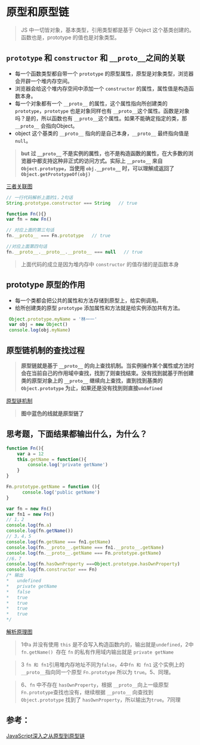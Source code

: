 # 原型和原型链
> JS 中一切皆对象，基本类型，引用类型都是基于 Object 这个基类创建的。函数也是，prototype 的值也是对象类型。

## `prototype` 和 `constructor` 和 `__proto__`之间的关联
* 每一个函数类型都自带一个 `prototype` 的原型属性，原型是对象类型，浏览器会开辟一个堆内存空间。
* 浏览器会给这个堆内存空间中添加一个 `constructor` 的属性，属性值是构造函数本身。
* 每一个对象都有一个 `__proto__` 的属性，这个属性指向所创建类的 `prototype`，`prototype` 也是对象同样也有 `__proto__`这个属性。函数是对象吗？是的，所以函数也有 `__proto__`这个属性。如果不能确定指定的类，那 `__proto__` 会指向Object。
* object 这个基类的 `__proto__` 指向的是自己本身，`__proto__` 最终指向值是 `null`。

>__but 过 `__proto__` 不是实例的属性，也不是构造函数的属性，在大多数的浏览器中都支持这种非正式的访问方式。实际上 `__proto__` 来自 `Object.prototype`，当使用 `obj.__proto__` 时，可以理解成返回了 `Object.getPrototypeOf(obj)`__

[三者关联图](./img/关系图.jpg)

``` js
// 一行代码解析上面的1，2句话
String.prototype.constructor === String   // true

function Fn(){}
var fn = new Fn()

// 对应上面的第三句话
fn.__proto__ === Fn.prototype   // true

//对应上面第四句话
fn.__proto__.__proto__.__proto__ === null   // true
```
> 上面代码的成立是因为堆内存中 `constructor` 的值存储的是函数本身

## prototype 原型的作用
* 每一个类都会把公共的属性和方法存储到原型上，给实例调用。
* 给所创建类的原型 `prototype` 添加属性和方法就是给实例添加共有方法。
``` js
 Object.prototype.myName = '林一一'
 var obj = new Object()
 console.log(obj.myName)
```

## 原型链机制的查找过程
> __原型链就是基于 `__proto__` 的向上查找机制。当实例操作某个属性或方法时会在当前自己的作用域中查找，找到了则查找结束。没有找到就基于所创建类的原型对象上的 `__proto__`  继续向上查找，直到找到基类的 `Object.prototype` 为止，如果还是没有找到则直接`undefined`__

[原型链机制](./img/原型链机制.jpg)
> __图中蓝色的线就是原型链了__

## 思考题，下面结果都输出什么，为什么？
``` js
function Fn(){
    var a = 12
    this.getName = function(){
        console.log('private getName')
    }
}

Fn.prototype.getName = function (){
      console.log('public getName')
}

var fn = new Fn()
var fn1 = new Fn()
// 1，2
console.log(fn.a)
console.log(fn.getName())
// 3，4，5
console.log(fn.getName === fn1.getName)
console.log(fn.__proto__.getName === fn1.__proto__.getName)
console.log(fn.__proto__.getName === Fn.prototype.getName)
//6，7
console.log(fn.hasOwnProperty ===Object.prototype.hasOwnProperty)
console.log(fn.constructor === Fn)
/* 输出
*   undefined
*   private getName
*   false
*   true
*   true
*   true
*   true
*/
```
[解析原理图](./img/思考模型题.jpg)
>1中`a` 并没有使用 `this` 是不会写入构造函数内的，输出就是`undefined`，2中 `fn.getName() `存在 `fn` 的私有作用域内输出就是 `private getName`

>3 `fn 和 fn1`引用堆内存地址不同为`false`，4中`fn 和 fn1` 这个实例上的 `__proto__`指向同一个原型 `Fn.prototype` 所以为 `true`。5、同理。

>6、`fn` 中不存在 `hasOwnProperty`，根据 `__proto__`向上一级原型`Fn.prototype`查找也没有，继续根据 `__proto__` 向查找到 `Object.prototype` 找到了 `hasOwnProperty`，所以输出为`true`。7同理

## 参考：
[JavaScript深入之从原型到原型链](https://github.com/mqyqingfeng/Blog/issues/2)